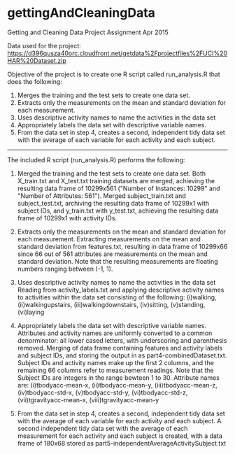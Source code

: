 # gettingAndCleaningData


Getting and Cleaning Data Project Assignment Apr 2015

Data used for the project: 
https://d396qusza40orc.cloudfront.net/getdata%2Fprojectfiles%2FUCI%20HAR%20Dataset.zip 

Objective of the project is to create one R script called run_analysis.R that does the following: 

1. Merges the training and the test sets to create one data set.
2. Extracts only the measurements on the mean and standard deviation for each measurement. 
3. Uses descriptive activity names to name the activities in the data set
4. Appropriately labels the data set with descriptive variable names. 
5. From the data set in step 4, creates a second, independent tidy data set with the average of each variable for each activity and each subject.

******************************************************************************

The included R script (run_analysis.R) performs the following:
1. Merged the training and the test sets to create one data set. 
Both X_train.txt and X_test.txt training datasets are merged, achieving the resulting data frame of 10299x561 ("Number of Instances: 10299" and "Number of Attributes: 561"). Merged subject_train.txt and subject_test.txt, archiving the resulting data frame of 10299x1 with subject IDs, and y_train.txt with y_test.txt, achieving the resulting data frame of 10299x1 with activity IDs.

2. Extracts only the measurements on the mean and standard deviation for each measurement.
Extracting measurements on the mean and standard deviation from features.txt, resulting in data frame of 10299x66 since 66 out of 561 attributes are measurements on the mean and standard deviation. Note that the resulting measurements are floating numbers ranging between (-1, 1).

3. Uses descriptive activity names to name the activities in the data set
Reading from activity_labels.txt and applying descriptive activity names to activities within the data set consisting of the following:
(i)walking, (ii)walkingupstairs, (iii)walkingdownstairs, (iv)sitting, (v)standing, (vi)laying

4. Appropriately labels the data set with descriptive variable names. 
Attributes and activity names are uniformly converted to a common denorminator: all lower cased letters, with underscoring and parenthesis removed. Merging of data frame containing features and activity labels and subject IDs, and storing the output in as part4-combinedDataset.txt. Subject IDs and activity names make up the first 2 columns, and the remaining 66 columns refer to measurement readings. Note that the Subject IDs are integers in the range bewteen 1 to 30. Attribute names are:
(i)tbodyacc-mean-x, (ii)tbodyacc-mean-y, (iii)tbodyacc-mean-z, (iv)tbodyacc-std-x, (v)tbodyacc-std-y, (vi)tbodyacc-std-z, (vii)tgravityacc-mean-x, (viii)tgravityacc-mean-y

5. From the data set in step 4, creates a second, independent tidy data set with the average of each variable for each activity and each subject.
A second independent tidy data set with the average of each measurement for each activity and each subject is created, with a data frame of 180x68 stored as part5-independentAverageActivitySubject.txt
